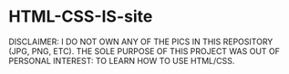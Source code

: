 ﻿# HTML-CSS-IS-site
DISCLAIMER: I DO NOT OWN ANY OF THE PICS IN THIS REPOSITORY (JPG, PNG, ETC). THE SOLE PURPOSE OF THIS PROJECT WAS OUT OF PERSONAL INTEREST: TO LEARN HOW TO USE HTML/CSS.
